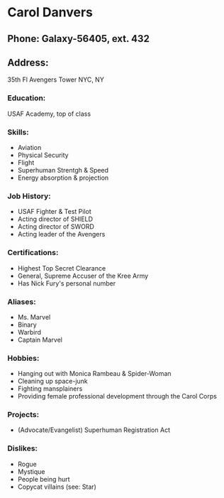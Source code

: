 # Carol Danvers

## Phone: Galaxy-56405, ext. 432

## Address: 

35th Fl 
Avengers Tower 
NYC, NY

### Education:
USAF Academy, top of class

### Skills:
+ Aviation
+ Physical Security
+ Flight
+ Superhuman Strentgh & Speed
+ Energy absorption & projection

### Job History:
+ USAF Fighter & Test Pilot
+ Acting director of SHIELD
+ Acting director of SWORD
+ Acting leader of the Avengers

### Certifications:
+ Highest Top Secret Clearance
+ General, Supreme Accuser of the Kree Army
+ Has Nick Fury's personal number

### Aliases:
+ Ms. Marvel
+ Binary
+ Warbird
+ Captain Marvel

### Hobbies:
+ Hanging out with Monica Rambeau & Spider-Woman
+ Cleaning up space-junk
+ Fighting mansplainers
+ Providing female professional development through the Carol Corps

### Projects: 
+ (Advocate/Evangelist) Superhuman Registration Act

### Dislikes: 
+ Rogue
+ Mystique
+ People being hurt
+ Copycat villains (see: Star)


